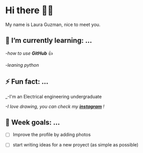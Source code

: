 # Hi there 👋✨
My name is Laura Guzman, nice to meet you. 


## 🌱 I’m currently learning: ...
<!--
-->
_-how to use **GitHub**_ :+1:

_-leaning python_


## ⚡ Fun fact: ...
<!--
-->
_-I'm an Electrical engineering undergraduate

_-I love drawing, you can check my **[instagram](https://www.instagram.com/tou_treck/)** \!_

## :rocket: Week goals: ...
<!--
-->
-  [ ] Improve the profile by adding photos
-  [ ] start writing ideas for a new proyect (as simple as possible)


<!--
**toutreck/toutreck** is a ✨ _special_ ✨ repository because its `README.md` (this file) appears on your GitHub profile.
-->
